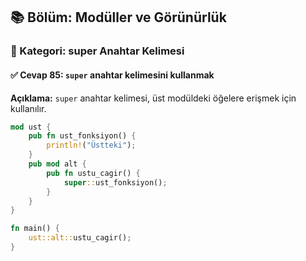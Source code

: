 ## 📚 Bölüm: Modüller ve Görünürlük  
### 🔹 Kategori: super Anahtar Kelimesi  
#### ✅ Cevap 85: `super` anahtar kelimesini kullanmak

**Açıklama:**
`super` anahtar kelimesi, üst modüldeki öğelere erişmek için kullanılır.

```rust
mod ust {
    pub fn ust_fonksiyon() {
        println!("Üstteki");
    }
    pub mod alt {
        pub fn ustu_cagir() {
            super::ust_fonksiyon();
        }
    }
}

fn main() {
    ust::alt::ustu_cagir();
}
```
